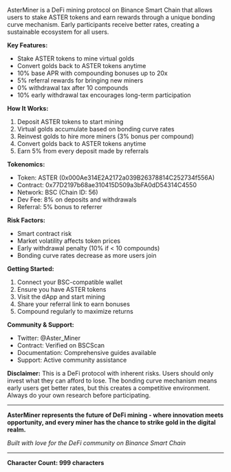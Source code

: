 AsterMiner is a DeFi mining protocol on Binance Smart Chain that allows users to stake ASTER tokens and earn rewards through a unique bonding curve mechanism. Early participants receive better rates, creating a sustainable ecosystem for all users.

**Key Features:**
- Stake ASTER tokens to mine virtual golds
- Convert golds back to ASTER tokens anytime
- 10% base APR with compounding bonuses up to 20x
- 5% referral rewards for bringing new miners
- 0% withdrawal tax after 10 compounds
- 10% early withdrawal tax encourages long-term participation

**How It Works:**
1. Deposit ASTER tokens to start mining
2. Virtual golds accumulate based on bonding curve rates
3. Reinvest golds to hire more miners (3% bonus per compound)
4. Convert golds back to ASTER tokens anytime
5. Earn 5% from every deposit made by referrals

**Tokenomics:**
- Token: ASTER (0x000Ae314E2A2172a039B26378814C252734f556A)
- Contract: 0x77D2197b68ae310415D509a3bFA0dD54314C4550
- Network: BSC (Chain ID: 56)
- Dev Fee: 8% on deposits and withdrawals
- Referral: 5% bonus to referrer

**Risk Factors:**
- Smart contract risk
- Market volatility affects token prices
- Early withdrawal penalty (10% if < 10 compounds)
- Bonding curve rates decrease as more users join

**Getting Started:**
1. Connect your BSC-compatible wallet
2. Ensure you have ASTER tokens
3. Visit the dApp and start mining
4. Share your referral link to earn bonuses
5. Compound regularly to maximize returns

**Community & Support:**
- Twitter: @Aster_Miner
- Contract: Verified on BSCScan
- Documentation: Comprehensive guides available
- Support: Active community assistance

**Disclaimer:**
This is a DeFi protocol with inherent risks. Users should only invest what they can afford to lose. The bonding curve mechanism means early users get better rates, but this creates a competitive environment. Always do your own research before participating.

---

**AsterMiner represents the future of DeFi mining - where innovation meets opportunity, and every miner has the chance to strike gold in the digital realm.**

*Built with love for the DeFi community on Binance Smart Chain*

---

**Character Count: 999 characters**
